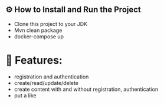 ## ⚙ How to Install and Run the Project
* Clone this project to your JDK
* Mvn clean package
* docker-compose up

# 🎁 Features:
* registration and authentication
* create/read/update/delete
* create content with and without registration, authentication
* put a like
